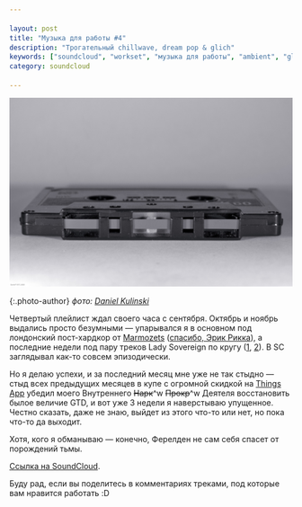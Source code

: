 ```yaml
---

layout: post
title: "Музыка для работы #4"
description: "Трогательный chillwave, dream pop & glich"
keywords: ["soundcloud", "workset", "музыка для работы", "ambient", "glitch", "female vocal"]
category: soundcloud

---
```


![Музыка для работы](/assets/articles-assets/music/5.jpg)

{:.photo-author}
_фото: [Daniel Kulinski](https://www.flickr.com/photos/didmyself/)_

Четвертый плейлист ждал своего часа с сентября. Октябрь и ноябрь выдались просто
безумными — упарывался я в основном под лондонский пост-хардкор от [Marmozets][3]
([спасибо, Эрик Рикка][2]), a последние недели под пару треков Lady Sovereign
по кругу ([1][4], [2][5]). В SC заглядывал как-то совсем эпизодически.

Но я делаю успехи, и за последний месяц мне уже не так стыдно — стыд
всех предыдущих месяцев в купе с огромной скидкой на [Things App][6] убедил моего
Внутреннего <s>Нарк</s>^w <s>Прокр</s>^w Деятеля восстановить былое величие GTD,
и вот уже 3 недели я наверстываю упущенное. Честно сказать, даже не знаю, выйдет
из этого что-то или нет, но пока что-то да выходит.

Хотя, кого я обманываю — конечно, Ферелден не сам себя спасет от порождений тьмы.

<div id="player"></div>

<script>
  (function() {
      var script = document.createElement("script");

      script.type = "text/javascript";
      script.async = true;
      script.src = "//sd.toneden.io/production/toneden.loader.js"

      var entry = document.getElementsByTagName("script")[0];
      entry.parentNode.insertBefore(script, entry);
  }());

  ToneDenReady = window.ToneDenReady || [];
  ToneDenReady.push(function() {
      // Modify the dom and urls parameters to position
      // your player and select tracks/sets/artists to play.
      ToneDen.player.create({
          dom: '#player',
          urls: [
              'https://soundcloud.com/asheee/sets/workset-4'
          ],
          skin: 'aurora'
      });
  });
</script>

[Ссылка на SoundCloud][1].

Буду рад, если вы поделитесь в комментариях треками, под которые вам нравится
работать :D

[1]: https://soundcloud.com/asheee/sets/workset-3
[2]: https://www.youtube.com/watch?v=y9xUGVxI63c
[3]: https://www.youtube.com/watch?v=afX5kz9hfHI
[4]: https://www.youtube.com/watch?v=TAO9EFY0Fm4
[5]: https://www.youtube.com/watch?v=MpEkI5MGDjY
[6]: http://culturedcode.com
